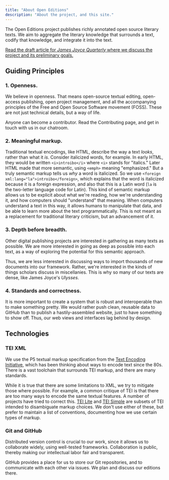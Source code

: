 ```yaml
---
title: "About Open Editions"
description: "About the project, and this site."
---
```


The Open Editions project publishes richly annotated open source literary texts. We aim to aggregate the literary knowledge that surrounds a text, codify that knowledge, and integrate it into the text.

[Read the draft article for _James Joyce Quarterly_ where we discuss the project and its preliminary goals.](https://github.com/open-editions/article-jjq/blob/master/open-editions-online.pdf) 

## Guiding Principles

### 1. Openness. 

We believe in openness. That means open-source textual editing, open-access publishing, open project management, and all the accompanying principles of the Free and Open Source Software movement (FOSS). These are not just technical details, but a way of life.

Anyone can become a contributor. Read the Contributing page, and get in touch with us in our chatroom.

### 2. Meaningful markup. 

Traditional textual encodings, like HTML, describe the way a text _looks_, rather than what it _is_. Consider italicized words, for example. In early HTML, they would be written `<i>introibo</i>` where `<i>` stands for "italics." Later HTML made that more semantic, using `<emph>` meaning "emphasized." But a truly semantic markup tells us _why_ a word is italicized. So we use `<foreign xml:lang="la">introibo</foreign>`, which explains that the word is italicized because it is a foreign expression, and also that this is a Latin word (`la` is the two-letter language code for Latin). This kind of semantic markup allows us to be explicit about what we're reading, how we're understanding it, and how computers should "understand" that meaning. When computers understand a text in this way, it allows humans to manipulate that data, and be able to learn more about the text programmatically. This is not meant as a replacement for traditional literary criticism, but an advancement of it.

### 3. Depth before breadth. 

Other digital publishing projects are interested in gathering as many texts as possible. We are more interested in going as deep as possible into each text, as a way of exploring the potential for this semantic approach. 

Thus, we are less interested in discussing ways to import thousands of new documents into our framework. Rather, we're interested in the kinds of things scholars discuss in miscellanies. This is why so many of our texts are dense, like James Joyce's _Ulysses_.


### 4. Standards and correctness. 

It is more important to create a system that is robust and interoperable than to make something pretty. We would rather push clean, reusable data to GitHub than to publish a hastily-assembled website, just to have something to show off. Thus, our web views and interfaces lag behind by design. 

## Technologies

### TEI XML

We use the P5 textual markup specification from the [Text Encoding Initiative](https://en.wikipedia.org/wiki/Text_Encoding_Initiative), which has been thinking about ways to encode text since the 80s. There is a vast toolchain that surrounds TEI markup, and there are many standards. 

While it is true that there are some limitations to XML, we try to mitigate those where possible. For example, a common critique of TEI is that there are too many ways to encode the same textual features. A number of projects have tried to correct this. [TEI Lite](https://tei-c.org/guidelines/customization/lite/) and [TEI Simple](https://github.com/TEIC/TEI-Simple) are subsets of TEI intended to disambiguate markup choices. We don't use either of these, but prefer to maintain a list of conventions, documenting how we use certain types of markup.

### Git and GitHub

Distributed version control is crucial to our work, since it allows us to collaborate widely, using well-tested frameworks. Collaboration is public, thereby making our intellectual labor fair and transparent.

GitHub provides a place for us to store our Git repositories, and to communicate with each other via issues. We plan and discuss our editions there.
